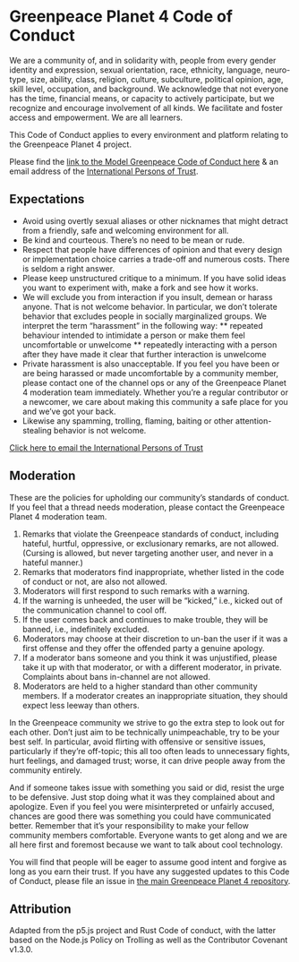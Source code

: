 # Greenpeace Planet 4 Code of Conduct

We are a community of, and in solidarity with, people from every gender identity and expression, sexual orientation, race, ethnicity, language, neuro-type, size, ability, class, religion, culture, subculture, political opinion, age, skill level, occupation, and background. We acknowledge that not everyone has the time, financial means, or capacity to actively participate, but we recognize and encourage involvement of all kinds. We facilitate and foster access and empowerment. We are all learners. 

This Code of Conduct applies to every environment and platform relating to the Greenpeace Planet 4 project.

Please find the [link to the Model Greenpeace Code of Conduct here](https://drive.google.com/file/d/18BvOe-2hIuRAfNvKNX5nuOnxIPwzONKj/view) & an email address of the [International Persons of Trust](ltiralon@greenpeace.org). 

## Expectations

* Avoid using overtly sexual aliases or other nicknames that might detract from a friendly, safe and welcoming environment for all.
* Be kind and courteous. There’s no need to be mean or rude.
* Respect that people have differences of opinion and that every design or implementation choice carries a trade-off and numerous costs. There is seldom a right answer.
* Please keep unstructured critique to a minimum. If you have solid ideas you want to experiment with, make a fork and see how it works.
* We will exclude you from interaction if you insult, demean or harass anyone. That is not welcome behavior. In particular, we don’t tolerate behavior that excludes people in socially marginalized groups. We interpret the term “harassment” in the following way:
** repeated behaviour intended to intimidate a person or make them feel uncomfortable or unwelcome
** repeatedly interacting with a person after they have made it clear that further interaction is unwelcome
* Private harassment is also unacceptable. If you feel you have been or are being harassed or made uncomfortable by a community member, please contact one of the channel ops or any of the Greenpeace Planet 4 moderation team immediately. Whether you’re a regular contributor or a newcomer, we care about making this community a safe place for you and we’ve got your back.
* Likewise any spamming, trolling, flaming, baiting or other attention-stealing behavior is not welcome.

[Click here to email the International Persons of Trust](ltiralon@greenpeace.org)

## Moderation

These are the policies for upholding our community’s standards of conduct. If you feel that a thread needs moderation, please contact the Greenpeace Planet 4 moderation team. 
1. Remarks that violate the Greenpeace standards of conduct, including hateful, hurtful, oppressive, or exclusionary remarks, are not allowed. (Cursing is allowed, but never targeting another user, and never in a hateful manner.)
2. Remarks that moderators find inappropriate, whether listed in the code of conduct or not, are also not allowed.
3. Moderators will first respond to such remarks with a warning.
4. If the warning is unheeded, the user will be “kicked,” i.e., kicked out of the communication channel to cool off.
5. If the user comes back and continues to make trouble, they will be banned, i.e., indefinitely excluded.
6. Moderators may choose at their discretion to un-ban the user if it was a first offense and they offer the offended party a genuine apology.
7. If a moderator bans someone and you think it was unjustified, please take it up with that moderator, or with a different moderator, in private. Complaints about bans in-channel are not allowed.
8. Moderators are held to a higher standard than other community members. If a moderator creates an inappropriate situation, they should expect less leeway than others.

In the Greenpeace community we strive to go the extra step to look out for each other. Don’t just aim to be technically unimpeachable, try to be your best self. In particular, avoid flirting with offensive or sensitive issues, particularly if they’re off-topic; this all too often leads to unnecessary fights, hurt feelings, and damaged trust; worse, it can drive people away from the community entirely.

And if someone takes issue with something you said or did, resist the urge to be defensive. Just stop doing what it was they complained about and apologize. Even if you feel you were misinterpreted or unfairly accused, chances are good there was something you could have communicated better. Remember that it’s your responsibility to make your fellow community members comfortable. Everyone wants to get along and we are all here first and foremost because we want to talk about cool technology. 

You will find that people will be eager to assume good intent and forgive as long as you earn their trust.
If you have any suggested updates to this Code of Conduct, please file an issue in [the main Greenpeace Planet 4 repository](https://github.com/greenpeace/planet4/issues).

## Attribution
Adapted from the p5.js project and Rust Code of conduct, with the latter based on the Node.js Policy on Trolling as well as the Contributor Covenant v1.3.0.

